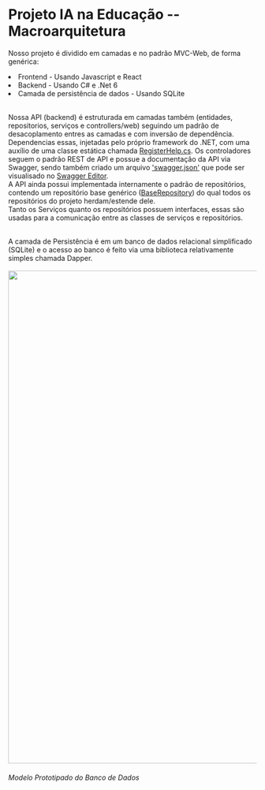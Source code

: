 <h1>Projeto IA na Educação -- Macroarquitetura</h1>
<p>
  Nosso projeto é dividido em camadas e no padrão MVC-Web, de forma genérica: 
  <li> Frontend - Usando Javascript e React </li>
  <li> Backend - Usando C# e .Net 6  </li>
  <li> Camada de persistência de dados - Usando SQLite </li><br>

  Nossa API (backend) é estruturada em camadas também (entidades, repositorios, serviços e controllers/web) seguindo um padrão de desacoplamento entres as camadas e com inversão de dependência.<br>
  Dependencias essas, injetadas pelo próprio framework do .NET, com uma auxílio de uma classe estática chamada [RegisterHelp.cs](https://github.com/UFRPE-IA-Project/IA-Project-Backend/blob/Develop/IAE.Web/Utils/RegisterHelp.cs). Os controladores seguem o padrão REST de API e possue a documentação da API via 
  Swagger, sendo também criado um arquivo ['swagger.json'](https://github.com/UFRPE-IA-Project/IA-Project-Backend/blob/Develop/IAE.Web/swagger.json) que pode ser visualisado no [Swagger Editor](https://editor.swagger.io/).<br>
  A API ainda possui implementada internamente o padrão de repositórios, contendo um repositório base genérico ([BaseRepository](https://github.com/UFRPE-IA-Project/IA-Project-Backend/blob/Develop/IAE.Repositorio/Repositories/BaseRepository.cs)) do qual todos os repositórios do projeto herdam/estende dele.<br>
  Tanto os Serviços quanto os repositórios possuem interfaces, essas são usadas para a comunicação entre as classes de serviços e repositórios.<br><br>
  
  A camada de Persistência é em um banco de dados relacional simplificado (SQLite) e o acesso ao banco é feito via uma biblioteca relativamente simples chamada Dapper.<br><br>
  <span> <img src ='https://github.com/UFRPE-IA-Project/IA-Project-Backend/assets/11301984/66f00037-e123-492e-acd2-bf3ea93f0286' style='width:1000px' > </span>
  <h6>Modelo Prototipado do Banco de Dados</h6>
</p>

